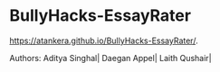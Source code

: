 # BullyHacks-EssayRater

https://atankera.github.io/BullyHacks-EssayRater/.


Authors: Aditya Singhal|
         Daegan Appel|
         Laith Qushair|
